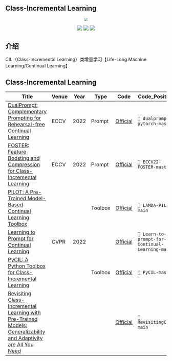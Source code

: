 ## Class-Incremental Learning

<div align=center><img src="https://markdownimg-hw.oss-cn-beijing.aliyuncs.com/logo.png" style="zoom: 60%;" /></div>
<p></p>
<div align=center><img src="https://visitor-badge.laobi.icu/badge?page_id=Geeks-Z.Class-Incremental-Learning&left_color=green&right_color=red" /> <img src="https://img.shields.io/github/last-commit/Geeks-Z/Class-Incremental-Learning" /> <img src="https://img.shields.io/github/license/Geeks-Z/Class-Incremental-Learning" /></div>

## 介绍

CIL（Class-Incremental Learning）类增量学习【Life-Long Machine Learning/Continual Learning】

## Class-Incremental Learning

| Title                                                                                                                                               | Venue | Year | Type    | Code                                                    | Code_Position                                    |
| --------------------------------------------------------------------------------------------------------------------------------------------------- | ----- | ---- | ------- | ------------------------------------------------------- | ------------------------------------------------ |
| [DualPrompt: Complementary Prompting for Rehearsal-free Continual Learning](https://arxiv.org/abs/2204.04799)                                       | ECCV  | 2022 | Prompt  | [Official](https://github.com/google-research/l2p)      | `📁 dualprompt-pytorch-master`                   |
| [FOSTER: Feature Boosting and Compression for Class-Incremental Learning](https://arxiv.org/abs/2204.04662)                                         | ECCV  | 2022 | Prompt  | [Official](https://github.com/G-U-N/ECCV22-FOSTER)      | `📁 ECCV22-FOSTER-master`                        |
| [PILOT: A Pre-Trained Model-Based Continual Learning Toolbox](https://arxiv.org/abs/2309.07117)                                                     |       |      | Toolbox | [Official](https://github.com/sun-hailong/LAMDA-PILOT)  | `📁 LAMDA-PILOT-main`                            |
| [Learning to Prompt for Continual Learning](https://arxiv.org/abs/2112.08654)                                                                       | CVPR  | 2022 |         | [Official](https://github.com/google-research/l2p)      | `📁 Learn-to-prompt-for-Continual-Learning-main` |
| [PyCIL: A Python Toolbox for Class-Incremental Learning](https://arxiv.org/abs/2112.12533)                                                          |       |      | Toolbox | [Official](https://github.com/G-U-N/PyCIL)              | `📁 PyCIL-master`                                |
| [Revisiting Class-Incremental Learning with Pre-Trained Models: Generalizability and Adaptivity are All You Need](https://arxiv.org/pdf/2303.07338) |       |      |         | [Official](https://github.com/zhoudw-zdw/RevisitingCIL) | `📁 RevisitingCIL-main`                          |
